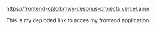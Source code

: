 https://frontend-oj2cibmwy-cesonus-projects.vercel.app/

This is my deploded link to acces my frontend application.
